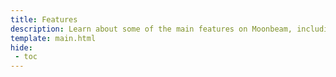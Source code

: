 ```yaml
---
title: Features
description: Learn about some of the main features on Moonbeam, including Ethereum compatibility, interoperability, the consensus framework, staking, governance, and more.
template: main.html
hide: 
 - toc
---
```


<h1 class='subsection-title'></h1>
<div class='subsection-wrapper'></div>